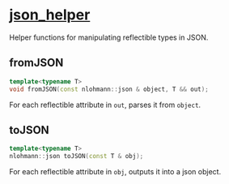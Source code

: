 # [json_helper](json_helper.hpp)

Helper functions for manipulating reflectible types in JSON.

## fromJSON

```cpp
template<typename T>
void fromJSON(const nlohmann::json & object, T && out);
```

For each reflectible attribute in `out`, parses it from `object`.

## toJSON

```cpp
template<typename T>
nlohmann::json toJSON(const T & obj);
```

For each reflectible attribute in `obj`, outputs it into a json object.
